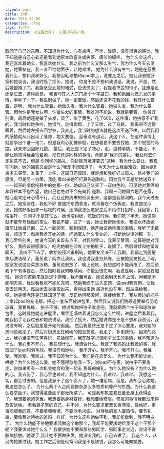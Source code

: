 ```yaml
---
layout: post
title: 分手
date: 2015-12-05
categories: blog
tags: [分手]
description: 决定要放弃了，心里却有些不舍。

---
```


取回了自己的东西，不知道为什么，心有点疼，不舍，酸楚，没有很爽的感觉，我不知道是自己心软还是看到她原本欣喜变成失落、痛苦的模样，
为什么会这样，我还喜欢着她么，我喜欢她什么，我之前为什么又那么生气，我为什么今天去见她，她室友在，我一直不给她面子，让她难堪，
她为什么没有生气，她是在忍受着什么，想和我和好么，我把羽毛球拍和ipad拿上，说要走之后，她让我去她卧室和她谈谈，我当时摇了摇头，她说，
你是不是不想和我说话，我说，不是，然后她虚掩了门，我能感受到她的难受，应该快哭了，我提着书包的带子，犹豫是走还是进去，这种感觉，
和当时在人大东门那个十字路口，我和她因为做头发的事情，争吵了一下，我说别做了，她一定要做，然后还说不花我的钱，我凭什么管着，是啊，
我为什么管着，她做头发，我为什么管着，她做头发，我为什么要管。因为你是我女友啊，你做头发的事情，我难道不能说，我就是要管，
你最好别做，最后她还是做了头发，烫了，染了黄色，花了600，这件事，她执意不听我的，我当时和她争吵，她很气，走得蹬蹬，上了天桥，过了马路，
我离得不远得跟着，然后她左拐去回学校，我直走，我当时的想法就是这次不送不哄，以后我们的感情就从此出现了缝隙，她太要强，
丝毫没有退让，我这个人，在这种事情上就要争出个谁一谁二，但是我内心犹豫徘徊，在想着要不要去找她，那个很宽的马路，我来来回回好几趟，
最后，我还是下定了决心，走，这种事情，不能让，不能让她觉得我会惯着她，现在还是同样的事情，命题是“我哥的婚礼，我让你去你却执意不去，但是
你同学的婚礼，你排除万难非要去”这种，我为什么要让，我现在问她，她的回答又会是什么?我却不想知道了。
今天为什么我会难受，因为她8点多去买菜，准备了一上午，这周日还调班，就是想和我好好过周末，修补我们的感情。但是另一方面，我能
看出来她不打算先道歉的，因为我今天是给她送双十一一起买的情侣拖鞋中的她那一份，她却自己又买了一双白色的，可见她对我俩的和好根本不抱希望，她自己也绝对不会先向我
道歉。我周三问她周六是否在家，她心里肯定开心得不行，而且还把周末的班调出来，这都是我猜测的。我今天过去之后，她室友在，我也不好
直接把东西拿走，就准备吃个饭再走，我直接坐沙发，她做好饭出来一起吃的时候，还嗔我怎么进家之后不给你打招呼，我回答，打啥招呼，
你刚才不是在忙么，她也没纠缠，吃饭的时候，我们吃了半天，她说你就不能夸夸我做的菜么，我说不能，过了一会，她让我帮她倒水，我把水杯放她
跟前让她自己倒，三人一起聊天，聊到保研，她开始说她师弟的事情，我听了无数遍，烦透了，然后我岔开她的话，问她室友什么专业的，
打断她说话的那一刻，我心里特别爽，她说今天的米饭有点干，对我的胃口，我表示赞同，这算是她对我好么，我应该很感激么，吃完她躺在沙发上拍拍肚子，说撑了，然后继续和她室友聊天，
我听不下去了，收拾碗筷准备刷碗，她室友坚决不让我刷，我都走到厨房拿起洗洁精了，董葱说了两次让我刷，我也说我业务熟练，还被她室友抢走了碗，
她室友说这些菜放冰箱，董葱说别放了，晚上还吃，我想这时不能再拖了，然后说我下午有事要走，然后她盯着我的眼睛问，你最近很忙啊，我说是啊，实验室要加班，
她说你这趟来就是送个拖鞋，我不置可否，她说她明天也不上班，问我能不能明天来，我说看我能不能忙完吧，然后我终于进入正题，说ipad我有用，让我拿去玩两天，然后她去衣柜取出来，看得出来她
最近也没在用，然后递给我，哎，她是傻呢还是已经知道了呢，反正她问都没问，直接给我了，我从旁边的插座上拿起pad的充电器，把这一套东西放进包里，然后我又说我们院最近要举行羽毛球赛，我要练练，
拍子不够，她说那你把拍子拿走吧，我就把两个拍子和球放进包里，这时候她就走进屋里，嘴里还嘀咕着说我怎么这么忙啊，进屋之后看着我，
向我招手让我过去和她说说话，我摇了摇头，然后她说你是不是不想和我说话，我说没有啊，之后就是最开始的画面。
然后我最终还是下定了决心要走，我对她的房间说我走了，然后对厨房正在刷碗的她室友说，我走了，多谢款待。
回来的路上，我心里没有任何喜悦，包括现在，我在敲字记录刚才发生的事情，我不知道为什么，我心里不开心，
我在想什么。我想做什么。我做了我妈妈让我做的事，我取回了ipad和羽毛球。我没有和她吵。
我不开心。我不开心。我不开心。我难受。我难受。我难过。我不知道为什么。我们是在恋爱么。
为什么我不能让她，哄她？为什么她这么傻，她不懂得忽悠我一下，说ipad不在家，说拍子不要拿走，说如果再有一次机会她会和我一起去
我哥的婚礼。为什么她没有？为什么她的心，我去伤了，我心里也难过。我不知道为什么。我难过。我难过。
我想这一切，都会过去的。但是我忘不了这个女人了，她一堆毛病，但是，我却会心疼她。我这是怎么了。
为什么两个人之间要掺杂那么多物质和尊严的东西。为什么我这么要求面子。我觉得这些面子都无所谓了。
可是我却执意要在董葱身上获得面子。我想要她的尊重。我想要她身材变好。我想要她修眉。修眉的事情我都没来得及告诉她。
看看镜子里的自己，并不帅，为什么要求董葱长得漂亮，性格好，事事能顺我的意，不要喳喳喳喳，不要吹毛求疵，
对待我的家人要热情，要有礼貌，要像我对待她的爸妈一样好，为什么这些她做不到，我却能做到，我不明白了。
为什么她能不停地要求我做这个做那个，我却不能要求她给我干这个干那个呢？我要求过她什么么？
我要求她不要和那些男同学、男同事走太近，说话不要肢体接触。她改了
我让她不要做头发。她没听我的。自己去做了。
我这个人，从没向她要过钱，她工作之后倒是经常问我是不是缺钱，我怎么可能向她要。

